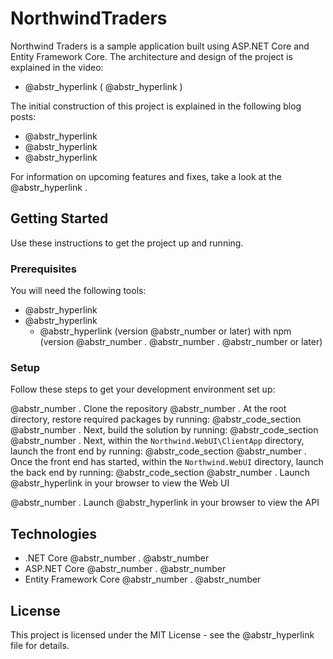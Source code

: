 # NorthwindTraders

Northwind Traders is a sample application built using ASP.NET Core and Entity Framework Core. The architecture and design of the project is explained in the video:

  * @abstr_hyperlink ( @abstr_hyperlink )



The initial construction of this project is explained in the following blog posts:

  * @abstr_hyperlink 
  * @abstr_hyperlink 
  * @abstr_hyperlink 



For information on upcoming features and fixes, take a look at the @abstr_hyperlink .

## Getting Started

Use these instructions to get the project up and running.

### Prerequisites

You will need the following tools:

  * @abstr_hyperlink 
  * @abstr_hyperlink 
    * @abstr_hyperlink (version @abstr_number or later) with npm (version @abstr_number . @abstr_number . @abstr_number or later)



### Setup

Follow these steps to get your development environment set up:

@abstr_number . Clone the repository @abstr_number . At the root directory, restore required packages by running: @abstr_code_section @abstr_number . Next, build the solution by running: @abstr_code_section @abstr_number . Next, within the `Northwind.WebUI\ClientApp` directory, launch the front end by running: @abstr_code_section @abstr_number . Once the front end has started, within the `Northwind.WebUI` directory, launch the back end by running: @abstr_code_section @abstr_number . Launch @abstr_hyperlink in your browser to view the Web UI

@abstr_number . Launch @abstr_hyperlink in your browser to view the API

## Technologies

  * .NET Core @abstr_number . @abstr_number 
  * ASP.NET Core @abstr_number . @abstr_number 
  * Entity Framework Core @abstr_number . @abstr_number 



## License

This project is licensed under the MIT License - see the @abstr_hyperlink file for details.
